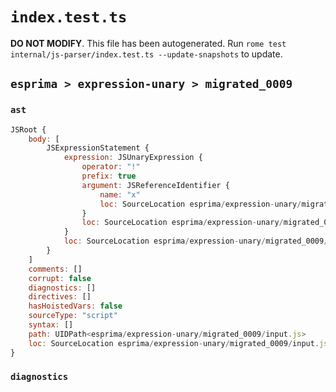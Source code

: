 # `index.test.ts`

**DO NOT MODIFY**. This file has been autogenerated. Run `rome test internal/js-parser/index.test.ts --update-snapshots` to update.

## `esprima > expression-unary > migrated_0009`

### `ast`

```javascript
JSRoot {
	body: [
		JSExpressionStatement {
			expression: JSUnaryExpression {
				operator: "!"
				prefix: true
				argument: JSReferenceIdentifier {
					name: "x"
					loc: SourceLocation esprima/expression-unary/migrated_0009/input.js 1:1-1:2 (x)
				}
				loc: SourceLocation esprima/expression-unary/migrated_0009/input.js 1:0-1:2
			}
			loc: SourceLocation esprima/expression-unary/migrated_0009/input.js 1:0-1:2
		}
	]
	comments: []
	corrupt: false
	diagnostics: []
	directives: []
	hasHoistedVars: false
	sourceType: "script"
	syntax: []
	path: UIDPath<esprima/expression-unary/migrated_0009/input.js>
	loc: SourceLocation esprima/expression-unary/migrated_0009/input.js 1:0-2:0
}
```

### `diagnostics`

```

```
